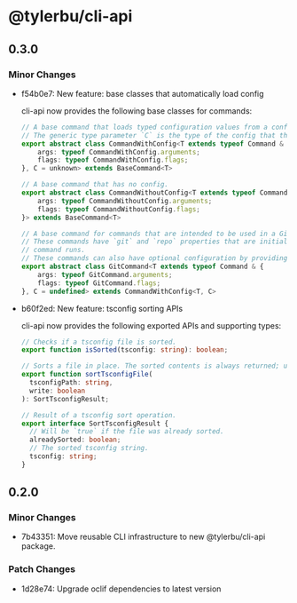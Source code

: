 # @tylerbu/cli-api

## 0.3.0

### Minor Changes

- f54b0e7: New feature: base classes that automatically load config

  cli-api now provides the following base classes for commands:

  ```ts
  // A base command that loads typed configuration values from a config file.
  // The generic type parameter `C` is the type of the config that the command uses.
  export abstract class CommandWithConfig<T extends typeof Command & {
      args: typeof CommandWithConfig.arguments;
      flags: typeof CommandWithConfig.flags;
  }, C = unknown> extends BaseCommand<T>

  // A base command that has no config.
  export abstract class CommandWithoutConfig<T extends typeof Command & {
      args: typeof CommandWithoutConfig.arguments;
      flags: typeof CommandWithoutConfig.flags;
  }> extends BaseCommand<T>

  // A base command for commands that are intended to be used in a Git repository.
  // These commands have `git` and `repo` properties that are initialized automatically when the
  // command runs.
  // These commands can also have optional configuration by providing a configuration type.
  export abstract class GitCommand<T extends typeof Command & {
      args: typeof GitCommand.arguments;
      flags: typeof GitCommand.flags;
  }, C = undefined> extends CommandWithConfig<T, C>
  ```

- b60f2ed: New feature: tsconfig sorting APIs

  cli-api now provides the following exported APIs and supporting types:

  ```ts
  // Checks if a tsconfig file is sorted.
  export function isSorted(tsconfig: string): boolean;

  // Sorts a file in place. The sorted contents is always returned; use `write: true` to write file.
  export function sortTsconfigFile(
    tsconfigPath: string,
    write: boolean
  ): SortTsconfigResult;

  // Result of a tsconfig sort operation.
  export interface SortTsconfigResult {
    // Will be `true` if the file was already sorted.
    alreadySorted: boolean;
    // The sorted tsconfig string.
    tsconfig: string;
  }
  ```

## 0.2.0

### Minor Changes

- 7b43351: Move reusable CLI infrastructure to new @tylerbu/cli-api package.

### Patch Changes

- 1d28e74: Upgrade oclif dependencies to latest version
